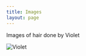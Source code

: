 ```yaml
---
title: Images
layout: page
---
```




Images of hair done by Violet

![Violet](https://photos.fife.usercontent.google.com/pw/AP1GczMrVOAY5fWFynNMeBUj7ruIMCoR8oWlbrkUtdoOPoGtG2se8yKutShAHw=w659-h878-s-no-gm?authuser=0)